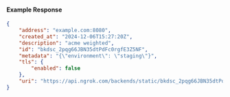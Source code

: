 <!-- Code generated for API Clients. DO NOT EDIT. -->

#### Example Response

```json
{
	"address": "example.com:8080",
	"created_at": "2024-12-06T15:27:20Z",
	"description": "acme weighted",
	"id": "bkdsc_2pqg66JBN35dtPdFc0rgfE3Z5NF",
	"metadata": "{\"environment\": \"staging\"}",
	"tls": {
		"enabled": false
	},
	"uri": "https://api.ngrok.com/backends/static/bkdsc_2pqg66JBN35dtPdFc0rgfE3Z5NF"
}
```
